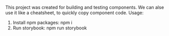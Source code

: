 This project was created for building and testing components. We can alse use it like a cheatsheet, to quickly copy component code.
Usage:
1. Install npm packages: npm i
2. Run storybook: npm run storybook
